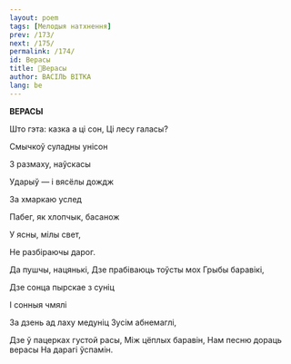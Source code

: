 ```yaml
---
layout: poem
tags: [Мелодыя натхнення]
prev: /173/
next: /175/
permalink: /174/
id: Верасы
title: 🚧Верасы 
author: ВАСІЛЬ ВІТКА
lang: be
---
```



 
**ВЕРАСЫ**

  
  

Што гэта: казка а ці сон, Ці лесу галасы?

Смычкоў суладны унісон

3 размаху, наўскасы

Ударыў — і вясёлы дождж

За хмаркаю услед

Пабег, як хлопчык, басанож

У ясны, мілы свет,

He разбіраючы дарог.

Да пушчы, нацянькі, Дзе прабіваюць тоўсты мох Грыбы баравікі,

Дзе сонца пырскае з суніц

I сонныя чмялі

За дзень ад лаху медуніц Зусім абнемаглі,

Дзе ў пацерках густой расы, Між цёплых баравін, Нам песню дораць верасы На дарагі ўспамін.
